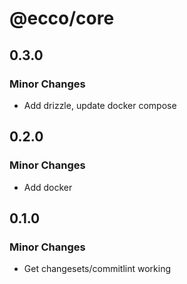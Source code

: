 # @ecco/core

## 0.3.0

### Minor Changes

- Add drizzle, update docker compose

## 0.2.0

### Minor Changes

- Add docker

## 0.1.0

### Minor Changes

- Get changesets/commitlint working
